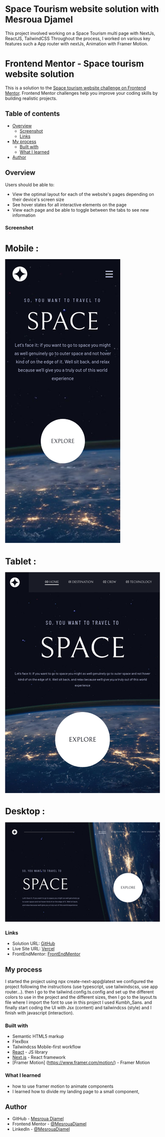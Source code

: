 # Space Tourism website solution with Mesroua Djamel
This project involved working on a Space Tourism multi page with NextJs, ReactJS, TailwindCSS  Throughout the process, I worked on various key features such a App router with nextJs, Animation with Framer Motion.

# Frontend Mentor - Space tourism website solution

This is a solution to the [Space tourism website challenge on Frontend Mentor](https://www.frontendmentor.io/challenges/space-tourism-multipage-website-gRWj1URZ3). Frontend Mentor challenges help you improve your coding skills by building realistic projects.

## Table of contents

- [Overview](#overview)
  - [Screenshot](#screenshot)
  - [Links](#links)
- [My process](#my-process)
  - [Built with](#built-with)
  - [What I learned](#what-i-learned)
- [Author](#author)



## Overview
Users should be able to:

- View the optimal layout for each of the website's pages depending on their device's screen size
- See hover states for all interactive elements on the page
- View each page and be able to toggle between the tabs to see new information

### Screenshot 
# Mobile  :
![App Screenshot](/public/screenShot/mobileSpaceTourism.png)
# Tablet :
![App Screenshot](/public/screenShot/tabletSpaceTourism.png)
# Desktop :
![App Screenshot](/public/screenShot/desktopSpaceTourism.png)

### Links

- Solution URL: [GitHub](https://github.com/MesrouaDjamel/space-tourism)
- Live Site URL: [Vercel](https://space-tourism-mesroua-djamels-projects.vercel.app/)
- FrontEndMentor: [FrontEndMentor](https://www.frontendmentor.io/solutions/multi-page-space-tourism-using-app-router-with-nextjs-z5vAdVs7eV)

## My process
I started the project using npx create-next-app@latest we configured the project following the instructions (use typescript, use tailwindscss, use app router...).
then I go to the tailwind.config.ts.config and set up the different colors to use in the project and the different  sizes, then I go to the layout.ts file where I import the font to use in this project I used Kumbh_Sans. and finally start coding the UI  with  Jsx (content)  and  tailwindcss (style) and I finish with javascript (interaction).

### Built with

- Semantic HTML5 markup
- FlexBox
- Tailwindcss Mobile-first workflow
- [React](https://reactjs.org/) - JS library
- [Next.js](https://nextjs.org/) - React framework
- [Framer Motion] (https://www.framer.com/motion/) - Framer Motion

### What I learned
- how to use framer motion to animate components
- I learned how to divide my landing page to a small component, 

## Author

- GitHub - [Mesroua Djamel](https://github.com/MesrouaDjamel/)
- Frontend Mentor - [@MesrouaDjamel](https://www.frontendmentor.io/profile/MesrouaDjamel)
- LinkedIn - [@MesrouaDjamel](https://www.linkedin.com/in/mesroua-djamel-86414b11a/)
